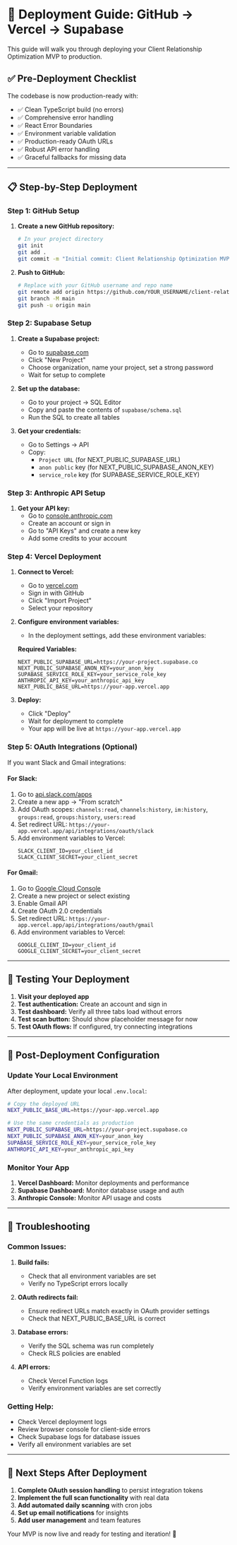# 🚀 Deployment Guide: GitHub → Vercel → Supabase

This guide will walk you through deploying your Client Relationship Optimization MVP to production.

## ✅ Pre-Deployment Checklist

The codebase is now production-ready with:
- ✅ Clean TypeScript build (no errors)
- ✅ Comprehensive error handling
- ✅ React Error Boundaries
- ✅ Environment variable validation
- ✅ Production-ready OAuth URLs
- ✅ Robust API error handling
- ✅ Graceful fallbacks for missing data

---

## 📋 Step-by-Step Deployment

### Step 1: GitHub Setup

1. **Create a new GitHub repository:**
   ```bash
   # In your project directory
   git init
   git add .
   git commit -m "Initial commit: Client Relationship Optimization MVP"
   ```

2. **Push to GitHub:**
   ```bash
   # Replace with your GitHub username and repo name
   git remote add origin https://github.com/YOUR_USERNAME/client-relationship-mvp.git
   git branch -M main
   git push -u origin main
   ```

### Step 2: Supabase Setup

1. **Create a Supabase project:**
   - Go to [supabase.com](https://supabase.com)
   - Click "New Project"
   - Choose organization, name your project, set a strong password
   - Wait for setup to complete

2. **Set up the database:**
   - Go to your project → SQL Editor
   - Copy and paste the contents of `supabase/schema.sql`
   - Run the SQL to create all tables

3. **Get your credentials:**
   - Go to Settings → API
   - Copy:
     - `Project URL` (for NEXT_PUBLIC_SUPABASE_URL)
     - `anon public` key (for NEXT_PUBLIC_SUPABASE_ANON_KEY)
     - `service_role` key (for SUPABASE_SERVICE_ROLE_KEY)

### Step 3: Anthropic API Setup

1. **Get your API key:**
   - Go to [console.anthropic.com](https://console.anthropic.com)
   - Create an account or sign in
   - Go to "API Keys" and create a new key
   - Add some credits to your account

### Step 4: Vercel Deployment

1. **Connect to Vercel:**
   - Go to [vercel.com](https://vercel.com)
   - Sign in with GitHub
   - Click "Import Project"
   - Select your repository

2. **Configure environment variables:**
   - In the deployment settings, add these environment variables:

   **Required Variables:**
   ```
   NEXT_PUBLIC_SUPABASE_URL=https://your-project.supabase.co
   NEXT_PUBLIC_SUPABASE_ANON_KEY=your_anon_key
   SUPABASE_SERVICE_ROLE_KEY=your_service_role_key
   ANTHROPIC_API_KEY=your_anthropic_api_key
   NEXT_PUBLIC_BASE_URL=https://your-app.vercel.app
   ```

3. **Deploy:**
   - Click "Deploy"
   - Wait for deployment to complete
   - Your app will be live at `https://your-app.vercel.app`

### Step 5: OAuth Integrations (Optional)

If you want Slack and Gmail integrations:

#### For Slack:
1. Go to [api.slack.com/apps](https://api.slack.com/apps)
2. Create a new app → "From scratch"
3. Add OAuth scopes: `channels:read`, `channels:history`, `im:history`, `groups:read`, `groups:history`, `users:read`
4. Set redirect URL: `https://your-app.vercel.app/api/integrations/oauth/slack`
5. Add environment variables to Vercel:
   ```
   SLACK_CLIENT_ID=your_client_id
   SLACK_CLIENT_SECRET=your_client_secret
   ```

#### For Gmail:
1. Go to [Google Cloud Console](https://console.cloud.google.com)
2. Create a new project or select existing
3. Enable Gmail API
4. Create OAuth 2.0 credentials
5. Set redirect URL: `https://your-app.vercel.app/api/integrations/oauth/gmail`
6. Add environment variables to Vercel:
   ```
   GOOGLE_CLIENT_ID=your_client_id
   GOOGLE_CLIENT_SECRET=your_client_secret
   ```

---

## 🧪 Testing Your Deployment

1. **Visit your deployed app**
2. **Test authentication:** Create an account and sign in
3. **Test dashboard:** Verify all three tabs load without errors
4. **Test scan button:** Should show placeholder message for now
5. **Test OAuth flows:** If configured, try connecting integrations

---

## 🔧 Post-Deployment Configuration

### Update Your Local Environment

After deployment, update your local `.env.local`:

```bash
# Copy the deployed URL
NEXT_PUBLIC_BASE_URL=https://your-app.vercel.app

# Use the same credentials as production
NEXT_PUBLIC_SUPABASE_URL=https://your-project.supabase.co
NEXT_PUBLIC_SUPABASE_ANON_KEY=your_anon_key
SUPABASE_SERVICE_ROLE_KEY=your_service_role_key
ANTHROPIC_API_KEY=your_anthropic_api_key
```

### Monitor Your App

1. **Vercel Dashboard:** Monitor deployments and performance
2. **Supabase Dashboard:** Monitor database usage and auth
3. **Anthropic Console:** Monitor API usage and costs

---

## 🚨 Troubleshooting

### Common Issues:

1. **Build fails:**
   - Check that all environment variables are set
   - Verify no TypeScript errors locally

2. **OAuth redirects fail:**
   - Ensure redirect URLs match exactly in OAuth provider settings
   - Check that NEXT_PUBLIC_BASE_URL is correct

3. **Database errors:**
   - Verify the SQL schema was run completely
   - Check RLS policies are enabled

4. **API errors:**
   - Check Vercel Function logs
   - Verify environment variables are set correctly

### Getting Help:

- Check Vercel deployment logs
- Review browser console for client-side errors
- Check Supabase logs for database issues
- Verify all environment variables are set

---

## 🎯 Next Steps After Deployment

1. **Complete OAuth session handling** to persist integration tokens
2. **Implement the full scan functionality** with real data
3. **Add automated daily scanning** with cron jobs
4. **Set up email notifications** for insights
5. **Add user management** and team features

Your MVP is now live and ready for testing and iteration! 🎉